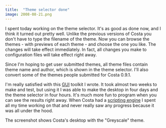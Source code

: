 ```yaml
---
title:  "Theme selector done"
image: 2008-08-21.png
---
```

I spent today working on the theme selector. It's as good as done now, and I think it turned out pretty well. Unlike the previous versions of Costa you don't have to type the filename of the theme. Now you can browse the themes - with previews of each theme - and choose the one you like. The changes will take effect immediately. In fact, all changes you make to configuration files will take effect right away.

Since I'm hoping to get user submitted themes, all theme files contain theme name and author, which is shown in the theme selector.<!--more--> I'll also convert some of the themes people submitted for Costa 0.9.1.

I'm really satisfied with this [GUI](https://en.wikipedia.org/wiki/Graphical_user_interface) toolkit I wrote. It took almost two weeks to make and test, but using it I was able to make the desktop in four days and the theme selector in four hours. It's much more fun to program when you can see the results right away. When Costa had a [scripting engine](https://en.wikipedia.org/wiki/Scripting_language) I spent all my time working on that and never really saw any progress because it was all under the hood.

The screenshot shows Costa's desktop with the "Greyscale" theme.
